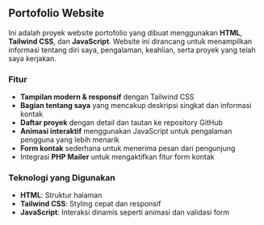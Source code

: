 ## Portofolio Website  

Ini adalah proyek website portofolio yang dibuat menggunakan **HTML**, **Tailwind CSS**, dan **JavaScript**. Website ini dirancang untuk menampilkan informasi tentang diri saya, pengalaman, keahlian, serta proyek yang telah saya kerjakan.  

### Fitur  
- **Tampilan modern & responsif** dengan Tailwind CSS  
- **Bagian tentang saya** yang mencakup deskripsi singkat dan informasi kontak  
- **Daftar proyek** dengan detail dan tautan ke repository GitHub  
- **Animasi interaktif** menggunakan JavaScript untuk pengalaman pengguna yang lebih menarik  
- **Form kontak** sederhana untuk menerima pesan dari pengunjung
- Integrasi **PHP Mailer** untuk mengaktifkan fitur form kontak

### Teknologi yang Digunakan  
- **HTML**: Struktur halaman  
- **Tailwind CSS**: Styling cepat dan responsif  
- **JavaScript**: Interaksi dinamis seperti animasi dan validasi form  
